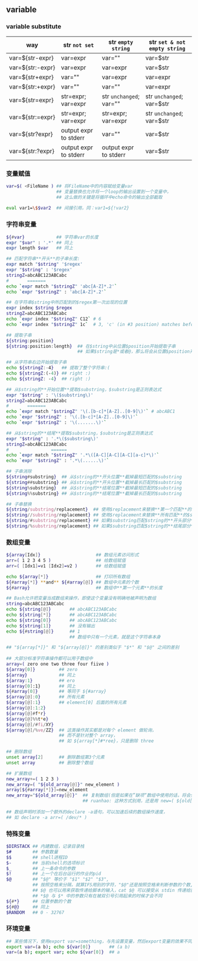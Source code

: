 ## variable

### variable substitute

way              | str `not set`         | str `empty string`      | str `set & not empty string`
---------------- | --------------------- | ----------------------- | ----------------------------
var=${str-expr}  | var=expr              | var=""                  | var=$str
var=${str:-expr} | var=expr              | var=expr                | var=$str
var=${str+expr}  | var=""                | var=expr                | var=expr
var=${str:+expr} | var=""                | var=""                  | var=expr
var=${str=expr}  | str=expr; var=expr    | str `unchanged`; var="" | str `unchanged`; var=$str
var=${str:=expr} | str=expr; var=expr    | str=expr; var=expr      | str `unchanged`; var=$str
var=${str?expr}  | output expr to stderr | var=""                  | var=$str
var=${str:?expr} | output expr to stderr | output expr to stderr   | var=$str

### 变量赋值
```bash
var=$( <FileName ) ## 将FileName中的内容赋给变量var
                   ## 变量替换也允许将一个loop的输出设置到一个变量中，
                   ## 这么做的关键是将循环中echo命令的输出全部截取
                   
eval var1=\$$var2  ## 间接引用，同：var1=${!var2}
```

### 字符串变量
```bash
${#var}            ## 字符串var的长度
expr "$var" : '.*' ## 同上
expr length $var   ## 同上

## 匹配字符串**开头**的子串长度:
expr match "$string" '$regex'
expr "$string" : '$regex'
stringZ=abcABC123ABCabc
#       =======
echo `expr match "$stringZ" 'abc[A-Z]*.2'`
echo `expr "$stringZ" : 'abc[A-Z]*.2'`

## 在字符串$string中所匹配到的$regex第一次出现的位置
expr index $string $regex
stringZ=abcABC123ABCabc
echo `expr index "$stringZ" C12` # 6
echo `expr index "$stringZ" 1c`  # 3, 'c' (in #3 position) matches before '1'

## 提取子串
${string:position}
${string:position:length}  ## 在$string中从位置$position开始提取子串
                           ## 如果$string是*或者@，那么将会从位置$position开始的位置参数

## 从字符串右边开始提取子串
echo ${stringZ:-4}   ## 提取了整个字符串:(
echo ${stringZ:(-4)} ## right :)
echo ${stringZ: -4}  ## right :)

## 从$string的**开始位置**提取$substring，$substring是正则表达式
expr "$string" : '\($substring\)'
stringZ=abcABC123ABCabc
#       =======
echo `expr match "$stringZ" '\(.[b-c]*[A-Z]..[0-9]\)'` # abcABC1
echo `expr "$stringZ" : '\(.[b-c]*[A-Z]..[0-9]\)'`
echo `expr "$stringZ" : '\(.......\)'`

## 从$string的**结尾**提取$substring，$substring是正则表达式  
expr "$string" : '.*\($substring\)'
stringZ=abcABC123ABCabc
#                ======
echo `expr match "$stringZ" '.*\([A-C][A-C][A-C][a-c]*\)'`
echo `expr "$stringZ" : '.*\(......\)'`

## 子串消除  
${string#substring}  ## 从$string的**开头位置**截掉最短匹配的$substring
${string##substring} ## 从$string的**开头位置**截掉最长匹配的$substring
${string%substring}  ## 从$string的**结尾位置**截掉最短匹配的$substring
${string%%substring} ## 从$string的**结尾位置**截掉最长匹配的$substring

## 子串替换
${string/substring/replacement}  ## 使用$replacement来替换**第一个匹配**的$substring
${string//substring/replacement} ## 使用$replacement来替换**所有匹配**的$substring
${string/#substring/replacement} ## 如果$substring匹配$string的**开头部分**，那么就用$replacement替换$substring
${string/%substring/replacement} ## 如果$substring匹配$string的**结尾部分**，那么就用$replacement替换$substring
```

### 数组变量
```bash
${array[Idx]}                     ## 数组元素访问形式
arr=( 1 2 3 4 5 )                 ## 给数组赋值
arr=( [Idx1]=v1 [Idx2]=v2 )       ## 给数组赋值

echo ${array[*]}                  ## 打印所有数组
${#array[*]} **and** ${#array[@]} ## 数组中元素的个数
${#array}                         ## 数组中**第一个元素**的长度

## Bash允许把变量当成数组来操作，即使这个变量没有明确地被声明为数组
string=abcABC123ABCabc
echo ${string[@]}       ## abcABC123ABCabc
echo ${string[*]}       ## abcABC123ABCabc
echo ${string[0]}       ## abcABC123ABCabc
echo ${string[1]}       ## 没有输出
echo ${#string[@]}      ## 1
                        ## 数组中只有一个元素，就是这个字符串本身

## "${array[*]}" 和 "${array[@]}" 的差别类似于 "$*" 和 "$@" 之间的差别
			
## 大部分标准字符串操作都可以用于数组中
array=( zero one two three four fiive )
${array[0]}         ## zero
${array}            ## 同上
${array:1}          ## ero
$(array[0]:1}       ## 同上
${#array[0]}        ## 等同于 ${#array}
${array[@]:0}       ## 所有元素
${array[@]:1}       ## element[0] 后面的所有元素
${array[@]:1:2}
${array[@]#f*r}
${array[@]%%t*e}
${array[@]/#fi/XY}
${array[@]/%ve/ZZ}  ## 这类操作其实都是对每个 element 做轮询，
                    ## 而不是针对整个 array，
                    ## 如 ${array[*]#*ree}，只是删除 three

## 删除数组
unset array[2]      ## 删除数组第3个元素
unset array         ## 删除整个数组

## 扩展数组
new_array+=( 1 2 3 )
new_array=( "${old_array[@]}" new_element )
array[${#array[*]}]=new_element
new_array="${old_array[@]}"  ## 复制数组(但是如果在”缺项“数组中使用的话，将会失败，新数组中的某个元素会没被赋值)
                             ## ruanhao: 这种方式别用，还是用 new=( ${old[*]} )
			     
## 数组声明时添加一个额外的declare -a语句，可以加速后续的数组操作速度，
## 如 declare -a arr=( /dev/* )
```

### 特殊变量
```bash
$DIRSTACK ## 内建数组，记录目录栈
$#        ## 参数数量
$$        ## shell进程ID
$-        ## 当前shell的选项标识
$_        ## 上一条命令的参数
$!        ## 上一个在后台运行的作业的pid
$@        ## "$@" 等价于 "$1" "$2" "$3",
          ## 按照空格来分隔，就算IFS用别的字符，"$@"还是按照空格来判断参数的个数,
          ## $@ 也可以用来获取传递给脚本的输入，cat $@ 可以接受从 stdin 传递给脚本的输入，也可以接受从参数中指定的文件中传递给脚本的输入,
          ## *$@ 与 $* 中的参数只有在被双引号引用起来的时候才会不同
${#*}     ## 位置参数的个数
${#@}     ## 同上
$RANDOM   ## 0 - 32767
```

### 环境变量
```bash
## 某些情况下，使用export var=something，与先设置变量，然后export变量的效果不同
export var=(a b); echo ${var[0]}       ## (a b)
var=(a b); export var; echo ${var[0]}  ## a
```
